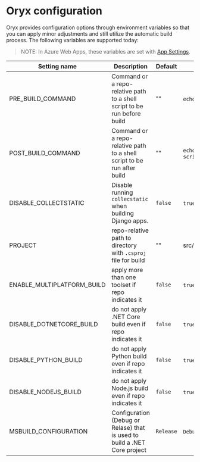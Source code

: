 # Oryx configuration

Oryx provides configuration options through environment variables so that you
can apply minor adjustments and still utilize the automatic build process. The following variables are supported today:

> NOTE: In Azure Web Apps, these variables are set with [App Settings][].

Setting name                 | Description                                                    | Default | Example
-----------------------------|----------------------------------------------------------------|---------|----------------
PRE\_BUILD\_COMMAND          | Command or a repo-relative path to a shell script to be run before build   | ""      | `echo foo`, `scripts/prebuild.sh`
POST\_BUILD\_COMMAND         | Command or a repo-relative path to a shell script to be run after build    | ""      | `echo foo`, `scripts/postbuild.sh`
DISABLE\_COLLECTSTATIC       | Disable running `collecstatic` when building Django apps.      | `false` | `true`, `false`
PROJECT                      | repo-relative path to directory with `.csproj` file for build  | ""      | src/WebApp1/WebApp1.csproj
ENABLE\_MULTIPLATFORM\_BUILD | apply more than one toolset if repo indicates it               | `false` | `true`, `false`
DISABLE\_DOTNETCORE\_BUILD   | do not apply .NET Core build even if repo indicates it         | `false` | `true`, `false`
DISABLE\_PYTHON\_BUILD       | do not apply Python build even if repo indicates it            | `false` | `true`, `false`
DISABLE\_NODEJS\_BUILD       | do not apply Node.js build even if repo indicates it           | `false` | `true`, `false`
MSBUILD\_CONFIGURATION       | Configuration (Debug or Relase) that is used to build a .NET Core project | `Release` | `Debug`, `Release`

[App Settings]: https://docs.microsoft.com/en-us/azure/app-service/configure-common
